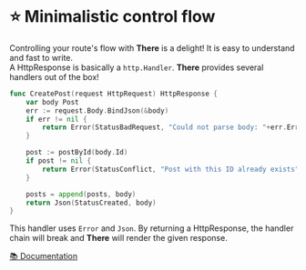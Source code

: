 # ⭐️ Minimalistic control flow

Controlling your route's flow with **There** is a delight! It is easy to understand and fast to write.  
A HttpResponse is basically a `http.Handler`. **There** provides several handlers out of the box!

```go
func CreatePost(request HttpRequest) HttpResponse {
	var body Post
	err := request.Body.BindJson(&body)
	if err != nil {
		return Error(StatusBadRequest, "Could not parse body: "+err.Error())
	}

	post := postById(body.Id)
	if post != nil {
		return Error(StatusConflict, "Post with this ID already exists")
	}

	posts = append(posts, body)
	return Json(StatusCreated, body)
}
```

This handler uses `Error` and `Json`. By returning a HttpResponse, the handler chain will break and **There** will
render the given response.

[📚 Documentation](https://there.gebes.io/responses/status)  
